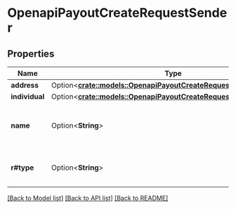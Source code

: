 # OpenapiPayoutCreateRequestSender

## Properties

Name | Type | Description | Notes
------------ | ------------- | ------------- | -------------
**address** | Option<[**crate::models::OpenapiPayoutCreateRequestSenderAddress**](openapi_PayoutCreateRequest_sender_address.md)> |  | [optional]
**individual** | Option<[**crate::models::OpenapiPayoutCreateRequestSenderIndividual**](openapi_PayoutCreateRequest_sender_individual.md)> |  | [optional]
**name** | Option<**String**> | <span style=\"color:#e95f6a;\">required if sender is provided</span>  The individual full name or registered business legal name | [optional]
**r#type** | Option<**String**> | <span style=\"color:#e95f6a;\">required if sender is provided</span>  Either `INDIVIDUAL` or `BUSINESS` | [optional]

[[Back to Model list]](../README.md#documentation-for-models) [[Back to API list]](../README.md#documentation-for-api-endpoints) [[Back to README]](../README.md)


